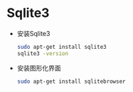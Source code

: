# Sqlite3

- 安装Sqlite3

  ```bash
  sudo apt-get install sqlite3
  sqlite3 -version
  ```

- 安装图形化界面

  ```bash
  sudo apt-get install sqlitebrowser
  ```
